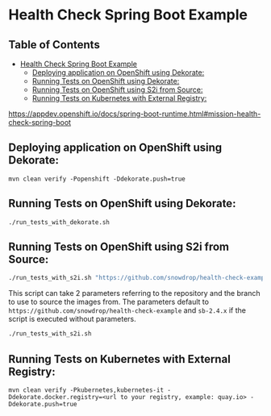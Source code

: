 # Health Check Spring Boot Example

## Table of Contents

* [Health Check Spring Boot Example](#health-check-spring-boot-example)
    * [Deploying application on OpenShift using Dekorate:](#deploying-application-on-openshift-using-dekorate)
    * [Running Tests on OpenShift using Dekorate:](#running-tests-on-openshift-using-dekorate)
    * [Running Tests on OpenShift using S2i from Source:](#running-tests-on-openshift-using-s2i-from-source)
    * [Running Tests on Kubernetes with External Registry:](#running-tests-on-kubernetes-with-external-registry)


https://appdev.openshift.io/docs/spring-boot-runtime.html#mission-health-check-spring-boot

## Deploying application on OpenShift using Dekorate:

```
mvn clean verify -Popenshift -Ddekorate.push=true
```

## Running Tests on OpenShift using Dekorate:

```
./run_tests_with_dekorate.sh
```

## Running Tests on OpenShift using S2i from Source:

```bash
./run_tests_with_s2i.sh "https://github.com/snowdrop/health-check-example" sb-2.4.x
```

This script can take 2 parameters referring to the repository and the branch to use to source the images from. 
The parameters default to `https://github.com/snowdrop/health-check-example` and  `sb-2.4.x` if the script is executed without parameters. 

```bash
./run_tests_with_s2i.sh 
```

## Running Tests on Kubernetes with External Registry:

```
mvn clean verify -Pkubernetes,kubernetes-it -Ddekorate.docker.registry=<url to your registry, example: quay.io> -Ddekorate.push=true
```
